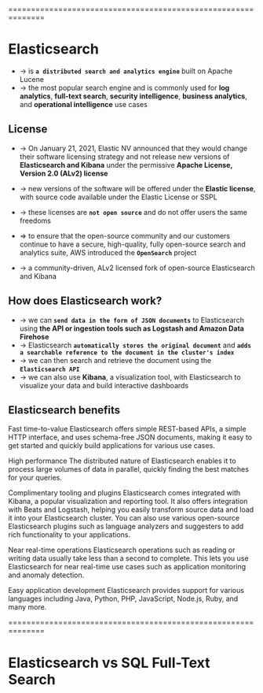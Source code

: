 ==============================================================
# Elasticsearch
* -> is **`a distributed search and analytics engine`** built on Apache Lucene
* -> the most popular search engine and is commonly used for **log analytics**, **full-text search**, **security intelligence**, **business analytics**, and **operational intelligence** use cases

## License
* -> On January 21, 2021, Elastic NV announced that they would change their software licensing strategy and not release new versions of **Elasticsearch and Kibana** under the permissive **Apache License, Version 2.0 (ALv2) license**
* -> new versions of the software will be offered under the **Elastic license**, with source code available under the Elastic License or SSPL
* -> these licenses are **`not open source`** and do not offer users the same freedoms

* => to ensure that the open-source community and our customers continue to have a secure, high-quality, fully open-source search and analytics suite, AWS introduced the **`OpenSearch`** project
* -> a community-driven, ALv2 licensed fork of open-source Elasticsearch and Kibana

## How does Elasticsearch work?
* -> we can **`send data in the form of JSON documents`** to Elasticsearch using **the API or ingestion tools such as Logstash and Amazon Data Firehose**
* -> Elasticsearch **`automatically stores the original document`** and **`adds a searchable reference to the document in the cluster's index`**
* -> we can then search and retrieve the document using the **`Elasticsearch API`**
* -> we can also use **Kibana**, a visualization tool, with Elasticsearch to visualize your data and build interactive dashboards

## Elasticsearch benefits
Fast time-to-value
Elasticsearch offers simple REST-based APIs, a simple HTTP interface, and uses schema-free JSON documents, making it easy to get started and quickly build applications for various use cases.

High performance
The distributed nature of Elasticsearch enables it to process large volumes of data in parallel, quickly finding the best matches for your queries.

Complimentary tooling and plugins
Elasticsearch comes integrated with Kibana, a popular visualization and reporting tool. It also offers integration with Beats and Logstash, helping you easily transform source data and load it into your Elasticsearch cluster. You can also use various open-source Elasticsearch plugins such as language analyzers and suggesters to add rich functionality to your applications.

Near real-time operations
Elasticsearch operations such as reading or writing data usually take less than a second to complete. This lets you use Elasticsearch for near real-time use cases such as application monitoring and anomaly detection.

Easy application development
Elasticsearch provides support for various languages including Java, Python, PHP, JavaScript, Node.js, Ruby, and many more.

==============================================================
# Elasticsearch vs SQL Full-Text Search